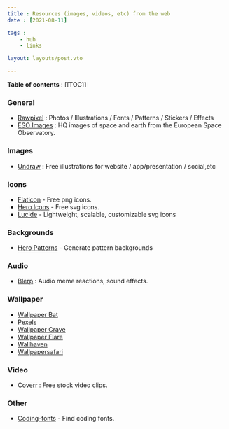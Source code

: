 ```yaml
---
title : Resources (images, videos, etc) from the web
date : [2021-08-11]

tags :
    - hub
    - links

layout: layouts/post.vto

---
```

**Table of contents** : 
[[TOC]]

### General
- [Rawpixel](https://www.rawpixel.com/) :  Photos / Illustrations / Fonts  / Patterns / Stickers / Effects
- [ESO Images](https://www.eso.org/public/images/) : HQ images of space and earth from the European Space Observatory.

### Images 
- [Undraw](https://undraw.co/) : Free illustrations for website / app/presentation / social,etc
<!-- - [Stockcake](https://stockcake.com/) : AI generated stock images. -->

### Icons
- [Flaticon](https://www.flaticon.com/) - Free png icons.
- [Hero Icons](https://heroicons.com/) - Free svg icons.
- [Lucide](https://lucide.dev) - Lightweight, scalable, customizable svg icons

### Backgrounds
- [Hero Patterns](https://heropatterns.com/) - Generate pattern backgrounds

### Audio
- [Blerp](https://blerp.com/discover/top-blerps) : Audio meme reactions, sound effects.

### Wallpaper
- [Wallpaper Bat](https://wallpaperbat.com/)
- [Pexels](https://www.pexels.com/)
- [Wallpaper Crave](https://wallpapercave.com/)
- [Wallpaper Flare](https://www.wallpaperflare.com/)
- [Wallhaven](https://wallhaven.cc/)
- [Wallpapersafari](https://wallpapersafari.com/)

### Video
- [Coverr](https://coverr.co/) : Free stock video clips.

### Other
- [Coding-fonts](https://coding-fonts.pages.dev/) - Find coding fonts.